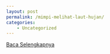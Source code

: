 ```yaml
---
layout: post
permalink: /mimpi-melihat-laut-hujan/
categories:
    - Uncategorized
---
```


[Baca Selengkapnya](/02)